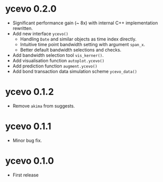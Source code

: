 # ycevo 0.2.0

* Significant performance gain (~ 8x) with internal C++ implementation rewritten.
* Add new interface `ycevo()`
    - Handling `Date` and similar objects as time index directly.
    - Intuitive time point bandwidth setting with argument `span_x`.
    - Better default bandwidth selections and checks. 
* Add bandwidth selection tool `vis_kerner()`.
* Add visualisation function `autoplot.ycevo()`
* Add prediction function `augment.ycevo()`
* Add bond transaction data simulation scheme `ycevo_data()`

# ycevo 0.1.2

* Remove `akima` from suggests.

# ycevo 0.1.1

* Minor bug fix.

# ycevo 0.1.0

* First release